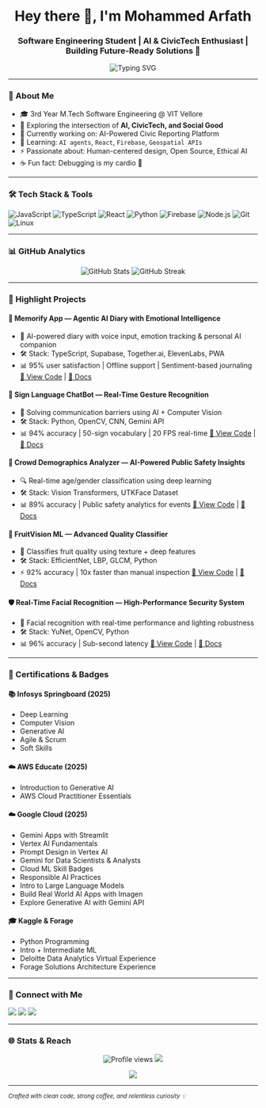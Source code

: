 <h1 align="center">Hey there 👋, I'm Mohammed Arfath</h1>
<h3 align="center">Software Engineering Student | AI & CivicTech Enthusiast | Building Future-Ready Solutions 🚀</h3>

<p align="center">
  <img src="https://readme-typing-svg.demolab.com?font=Fira+Code&size=22&pause=1000&center=true&vCenter=true&width=435&lines=Curious+Engineer+at+Heart;Future+AI+Architect;Building+Tech+for+Impact" alt="Typing SVG" />
</p>

---

### 🧠 About Me

- 🎓 3rd Year M.Tech Software Engineering @ VIT Vellore  
- 🧪 Exploring the intersection of **AI, CivicTech, and Social Good**
- 🔭 Currently working on: AI-Powered Civic Reporting Platform  
- 🌱 Learning: `AI agents`, `React`, `Firebase`, `Geospatial APIs`
- ⚡ Passionate about: Human-centered design, Open Source, Ethical AI  
- ☕ Fun fact: Debugging is my cardio 💪

---

### 🛠️ Tech Stack & Tools

![JavaScript](https://img.shields.io/badge/-JavaScript-black?style=flat-square&logo=javascript)
![TypeScript](https://img.shields.io/badge/-TypeScript-black?style=flat-square&logo=typescript)
![React](https://img.shields.io/badge/-React-black?style=flat-square&logo=react)
![Python](https://img.shields.io/badge/-Python-black?style=flat-square&logo=python)
![Firebase](https://img.shields.io/badge/-Firebase-black?style=flat-square&logo=firebase)
![Node.js](https://img.shields.io/badge/-Nodejs-black?style=flat-square&logo=node.js)
![Git](https://img.shields.io/badge/-Git-black?style=flat-square&logo=git)
![Linux](https://img.shields.io/badge/-Linux-black?style=flat-square&logo=linux)

---

### 📊 GitHub Analytics

<p align="center">
  <img src="https://github-readme-stats.vercel.app/api?username=Mohammed0Arfath&show_icons=true&theme=radical" alt="GitHub Stats" />
  <img src="https://github-readme-streak-stats.herokuapp.com/?user=Mohammed0Arfath&theme=radical" alt="GitHub Streak" />
</p>

---

### 🚀 Highlight Projects

#### 📓 Memorify App — Agentic AI Diary with Emotional Intelligence
- 🧠 AI-powered diary with voice input, emotion tracking & personal AI companion
- 🛠️ Stack: TypeScript, Supabase, Together.ai, ElevenLabs, PWA
- 📊 95% user satisfaction | Offline support | Sentiment-based journaling
[🔗 View Code](https://github.com/Mohammed0Arfath/Memorify-App) | [📘 Docs](https://drive.google.com/file/d/1xn0_ahtkpnWDc17zI-t__jneOCEhtQqI/view)

#### 🤟 Sign Language ChatBot — Real-Time Gesture Recognition
- 🧠 Solving communication barriers using AI + Computer Vision
- 🛠️ Stack: Python, OpenCV, CNN, Gemini API
- 📊 94% accuracy | 50-sign vocabulary | 20 FPS real-time
[🔗 View Code]() | [📘 Docs]([#](https://drive.google.com/file/d/1kZL5qtAMu8zNBPN7g6OCOMTXEbmbrDor/view))

#### 🧠 Crowd Demographics Analyzer — AI-Powered Public Safety Insights
- 🔍 Real-time age/gender classification using deep learning
- 🛠️ Stack: Vision Transformers, UTKFace Dataset
- 📊 89% accuracy | Public safety analytics for events
[🔗 View Code](https://colab.research.google.com/drive/1gems3ffsOroOuZ5mFdxzKi4eYwF5bDY4?usp=sharing) | [📘 Docs](https://drive.google.com/file/d/1konMNtpN6-lG8YbTaNjmsO34Ta4LqHY1/view)

#### 🍎 FruitVision ML — Advanced Quality Classifier
- 🚪 Classifies fruit quality using texture + deep features
- 🛠️ Stack: EfficientNet, LBP, GLCM, Python
- ⚡ 92% accuracy | 10x faster than manual inspection
[🔗 View Code](https://colab.research.google.com/drive/1ofMCPDc8hs8FOoIL1UDX8wXzswsWCB32?usp=sharing) | [📘 Docs](https://drive.google.com/file/d/1DvsfsQ2OnpL5P7094SfVYwjaMrKVFdrK/view)

#### 🛡️ Real-Time Facial Recognition — High-Performance Security System
- 🔐 Facial recognition with real-time performance and lighting robustness
- 🛠️ Stack: YuNet, OpenCV, Python
- 📊 96% accuracy | Sub-second latency
[🔗 View Code](https://colab.research.google.com/drive/1yp6shGA5GAqfUykisbJF9D8rsg-XsQZk?usp=sharing) | [📘 Docs](https://drive.google.com/file/d/1x4QtproMytVBejcZy08rsektDisGqfpq/view)

---

### 📄 Certifications & Badges

#### 📚 Infosys Springboard (2025)
- Deep Learning  
- Computer Vision  
- Generative AI  
- Agile & Scrum  
- Soft Skills

#### ☁️ AWS Educate (2025)
- Introduction to Generative AI  
- AWS Cloud Practitioner Essentials

#### ☁️ Google Cloud (2025)
- Gemini Apps with Streamlit  
- Vertex AI Fundamentals  
- Prompt Design in Vertex AI  
- Gemini for Data Scientists & Analysts  
- Cloud ML Skill Badges  
- Responsible AI Practices  
- Intro to Large Language Models  
- Build Real World AI Apps with Imagen  
- Explore Generative AI with Gemini API

#### 🎓 Kaggle & Forage
- Python Programming  
- Intro + Intermediate ML  
- Deloitte Data Analytics Virtual Experience  
- Forage Solutions Architecture Experience

---

### 📢 Connect with Me

<p>
  <a href="https://www.linkedin.com/in/mohammed-arfath-r/"><img src="https://img.shields.io/badge/-LinkedIn-blue?style=flat-square&logo=linkedin"/></a>
  <a href="mailto:mohammedarfath02003@gmail.com"><img src="https://img.shields.io/badge/-Email-red?style=flat-square&logo=gmail&logoColor=white"/></a>
  <a href="https://twitter.com/Mohammed0arfath"><img src="https://img.shields.io/badge/-Twitter-blue?style=flat-square&logo=twitter&logoColor=white"/></a>
</p>

---

### 🌐 Stats & Reach

<p align="center">
  <img src="https://komarev.com/ghpvc/?username=Mohammed0Arfath&style=flat-square&color=blue" alt="Profile views" />
  <img src="https://img.shields.io/github/followers/Mohammed0Arfath?label=Follow&style=social" />
</p>

<p align="center">
  <img src="https://github-profile-trophy.vercel.app/?username=Mohammed0Arfath&theme=algolia&no-frame=true&margin-w=15" />
</p>

---

<sub><i>Crafted with clean code, strong coffee, and relentless curiosity 💡</i></sub>
